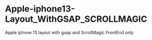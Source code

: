 # Apple-iphone13-Layout_WithGSAP_SCROLLMAGIC
Apple iphone 13 layout with gsap and ScrollMagic FrontEnd only 
